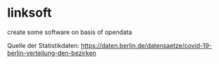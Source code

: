 # linksoft
create some software on basis of opendata

Quelle der Statistikdaten:
https://daten.berlin.de/datensaetze/covid-19-berlin-verteilung-den-bezirken
